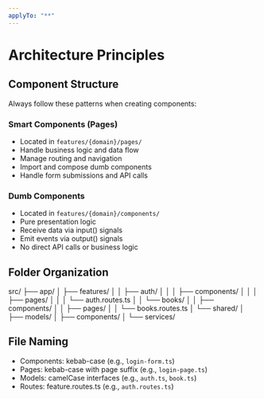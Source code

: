 ```yaml
---
applyTo: "**"
---
```

# Architecture Principles

## Component Structure
Always follow these patterns when creating components:

### Smart Components (Pages)
- Located in `features/{domain}/pages/`
- Handle business logic and data flow
- Manage routing and navigation
- Import and compose dumb components
- Handle form submissions and API calls

### Dumb Components
- Located in `features/{domain}/components/`
- Pure presentation logic
- Receive data via input() signals
- Emit events via output() signals
- No direct API calls or business logic

## Folder Organization
src/
├── app/
│   ├── features/
│   │   ├── auth/
│   │   │   ├── components/
│   │   │   ├── pages/
│   │   │   └── auth.routes.ts
│   │   └── books/
│   │       ├── components/
│   │       ├── pages/
│   │       └── books.routes.ts
│   └── shared/
│       ├── models/
│       ├── components/
│       └── services/

## File Naming
- Components: kebab-case (e.g., `login-form.ts`)
- Pages: kebab-case with page suffix (e.g., `login-page.ts`)
- Models: camelCase interfaces (e.g., `auth.ts`, `book.ts`)
- Routes: feature.routes.ts (e.g., `auth.routes.ts`)